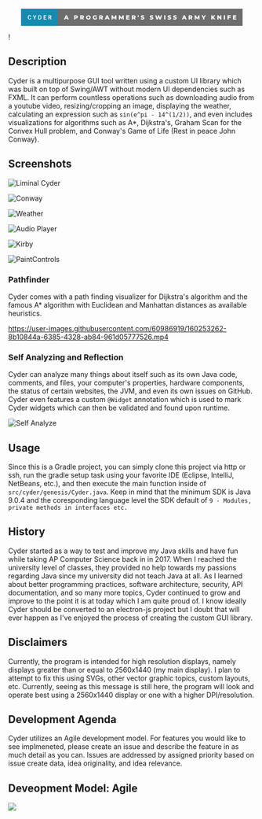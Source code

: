 <p align="center">
<svg xmlns="http://www.w3.org/2000/svg" width="452.12" height="35" viewBox="0 0 452.12 35"><rect class="svg__rect" x="0" y="0" width="76.43" height="35" fill="#168BB0"/><rect class="svg__rect" x="74.43" y="0" width="377.69" height="35" fill="#6D6D6D"/><path class="svg__text" d="M13.95 18.19L13.95 18.19L13.95 17.39Q13.95 16.19 14.38 15.27Q14.80 14.35 15.60 13.85Q16.40 13.35 17.45 13.35L17.45 13.35Q18.86 13.35 19.73 14.12Q20.59 14.89 20.73 16.29L20.73 16.29L19.25 16.29Q19.14 15.37 18.71 14.96Q18.28 14.55 17.45 14.55L17.45 14.55Q16.48 14.55 15.97 15.26Q15.45 15.96 15.44 17.33L15.44 17.33L15.44 18.09Q15.44 19.47 15.93 20.20Q16.43 20.92 17.38 20.92L17.38 20.92Q18.25 20.92 18.69 20.53Q19.13 20.14 19.25 19.22L19.25 19.22L20.73 19.22Q20.60 20.59 19.72 21.35Q18.84 22.12 17.38 22.12L17.38 22.12Q16.36 22.12 15.59 21.63Q14.81 21.15 14.39 20.26Q13.97 19.37 13.95 18.19ZM27.08 18.86L24.21 13.47L25.86 13.47L27.82 17.51L29.79 13.47L31.43 13.47L28.57 18.86L28.57 22L27.08 22L27.08 18.86ZM37.80 22L35.34 22L35.34 13.47L37.86 13.47Q38.99 13.47 39.87 13.97Q40.74 14.48 41.22 15.40Q41.70 16.33 41.70 17.52L41.70 17.52L41.70 17.95Q41.70 19.16 41.22 20.08Q40.74 21.00 39.84 21.50Q38.95 22 37.80 22L37.80 22ZM36.82 14.66L36.82 20.82L37.79 20.82Q38.96 20.82 39.58 20.09Q40.20 19.36 40.22 17.99L40.22 17.99L40.22 17.52Q40.22 16.13 39.61 15.40Q39.01 14.66 37.86 14.66L37.86 14.66L36.82 14.66ZM51.75 22L46.17 22L46.17 13.47L51.71 13.47L51.71 14.66L47.65 14.66L47.65 17.02L51.15 17.02L51.15 18.19L47.65 18.19L47.65 20.82L51.75 20.82L51.75 22ZM57.42 22L55.94 22L55.94 13.47L58.94 13.47Q60.42 13.47 61.22 14.13Q62.02 14.79 62.02 16.05L62.02 16.05Q62.02 16.90 61.61 17.48Q61.20 18.06 60.46 18.37L60.46 18.37L62.38 21.92L62.38 22L60.79 22L59.08 18.71L57.42 18.71L57.42 22ZM57.42 14.66L57.42 17.52L58.95 17.52Q59.70 17.52 60.12 17.15Q60.54 16.77 60.54 16.11L60.54 16.11Q60.54 15.43 60.15 15.05Q59.76 14.68 58.99 14.66L58.99 14.66L57.42 14.66Z" fill="#FFFFFF"/><path class="svg__text" d="M90.04 22L87.61 22L91.32 13.60L93.66 13.60L97.38 22L94.91 22L94.25 20.37L90.70 20.37L90.04 22ZM92.47 15.93L91.39 18.61L93.55 18.61L92.47 15.93ZM110.88 22L108.50 22L108.50 13.60L112.35 13.60Q113.49 13.60 114.33 13.98Q115.17 14.35 115.62 15.06Q116.08 15.76 116.08 16.71L116.08 16.71Q116.08 17.66 115.62 18.35Q115.17 19.05 114.33 19.42Q113.49 19.80 112.35 19.80L112.35 19.80L110.88 19.80L110.88 22ZM110.88 15.47L110.88 17.93L112.20 17.93Q112.93 17.93 113.31 17.61Q113.68 17.29 113.68 16.71L113.68 16.71Q113.68 16.12 113.31 15.80Q112.93 15.47 112.20 15.47L112.20 15.47L110.88 15.47ZM123.21 22L120.83 22L120.83 13.60L124.68 13.60Q125.82 13.60 126.66 13.98Q127.49 14.35 127.95 15.06Q128.41 15.76 128.41 16.71L128.41 16.71Q128.41 17.62 127.98 18.30Q127.55 18.98 126.76 19.36L126.76 19.36L128.57 22L126.03 22L124.51 19.77L123.21 19.77L123.21 22ZM123.21 15.47L123.21 17.93L124.53 17.93Q125.26 17.93 125.63 17.61Q126.01 17.29 126.01 16.71L126.01 16.71Q126.01 16.12 125.63 15.79Q125.26 15.47 124.53 15.47L124.53 15.47L123.21 15.47ZM132.77 17.80L132.77 17.80Q132.77 16.55 133.37 15.55Q133.98 14.56 135.04 14.00Q136.10 13.43 137.43 13.43L137.43 13.43Q138.76 13.43 139.83 14.00Q140.89 14.56 141.50 15.55Q142.10 16.55 142.10 17.80L142.10 17.80Q142.10 19.05 141.50 20.04Q140.89 21.04 139.83 21.60Q138.77 22.17 137.43 22.17L137.43 22.17Q136.10 22.17 135.04 21.60Q133.98 21.04 133.37 20.04Q132.77 19.05 132.77 17.80ZM135.16 17.80L135.16 17.80Q135.16 18.51 135.47 19.05Q135.77 19.60 136.28 19.90Q136.80 20.20 137.43 20.20L137.43 20.20Q138.07 20.20 138.59 19.90Q139.10 19.60 139.40 19.05Q139.70 18.51 139.70 17.80L139.70 17.80Q139.70 17.09 139.40 16.54Q139.10 16 138.59 15.70Q138.07 15.40 137.43 15.40L137.43 15.40Q136.79 15.40 136.28 15.70Q135.77 16 135.47 16.54Q135.16 17.09 135.16 17.80ZM146.40 17.80L146.40 17.80Q146.40 16.54 147.00 15.54Q147.60 14.55 148.67 13.99Q149.74 13.43 151.08 13.43L151.08 13.43Q152.26 13.43 153.19 13.83Q154.13 14.22 154.75 14.97L154.75 14.97L153.24 16.33Q152.40 15.40 151.22 15.40L151.22 15.40Q151.21 15.40 151.20 15.40L151.20 15.40Q150.12 15.40 149.46 16.06Q148.80 16.71 148.80 17.80L148.80 17.80Q148.80 18.50 149.10 19.04Q149.40 19.59 149.94 19.89Q150.48 20.20 151.18 20.20L151.18 20.20Q151.86 20.20 152.46 19.93L152.46 19.93L152.46 17.62L154.56 17.62L154.56 21.10Q153.84 21.61 152.90 21.89Q151.97 22.17 151.03 22.17L151.03 22.17Q149.71 22.17 148.66 21.61Q147.60 21.05 147.00 20.05Q146.40 19.06 146.40 17.80ZM161.93 22L159.55 22L159.55 13.60L163.40 13.60Q164.54 13.60 165.38 13.98Q166.21 14.35 166.67 15.06Q167.13 15.76 167.13 16.71L167.13 16.71Q167.13 17.62 166.70 18.30Q166.27 18.98 165.48 19.36L165.48 19.36L167.29 22L164.75 22L163.23 19.77L161.93 19.77L161.93 22ZM161.93 15.47L161.93 17.93L163.25 17.93Q163.98 17.93 164.35 17.61Q164.73 17.29 164.73 16.71L164.73 16.71Q164.73 16.12 164.35 15.79Q163.98 15.47 163.25 15.47L163.25 15.47L161.93 15.47ZM173.33 22L170.91 22L174.62 13.60L176.96 13.60L180.67 22L178.21 22L177.55 20.37L173.99 20.37L173.33 22ZM175.77 15.93L174.69 18.61L176.85 18.61L175.77 15.93ZM187.03 22L184.83 22L184.83 13.60L186.79 13.60L189.74 18.45L192.62 13.60L194.57 13.60L194.60 22L192.42 22L192.39 17.55L190.23 21.17L189.18 21.17L187.03 17.67L187.03 22ZM201.96 22L199.76 22L199.76 13.60L201.72 13.60L204.67 18.45L207.55 13.60L209.50 13.60L209.53 22L207.35 22L207.32 17.55L205.16 21.17L204.11 21.17L201.96 17.67L201.96 22ZM221.43 22L214.69 22L214.69 13.60L221.28 13.60L221.28 15.44L217.04 15.44L217.04 16.85L220.78 16.85L220.78 18.63L217.04 18.63L217.04 20.17L221.43 20.17L221.43 22ZM228.62 22L226.24 22L226.24 13.60L230.08 13.60Q231.22 13.60 232.06 13.98Q232.90 14.35 233.36 15.06Q233.81 15.76 233.81 16.71L233.81 16.71Q233.81 17.62 233.39 18.30Q232.96 18.98 232.17 19.36L232.17 19.36L233.98 22L231.43 22L229.91 19.77L228.62 19.77L228.62 22ZM228.62 15.47L228.62 17.93L229.93 17.93Q230.67 17.93 231.04 17.61Q231.41 17.29 231.41 16.71L231.41 16.71Q231.41 16.12 231.04 15.79Q230.67 15.47 229.93 15.47L229.93 15.47L228.62 15.47ZM238.40 17.10L238.25 13.60L240.18 13.60L240.02 17.10L238.40 17.10ZM244.40 21.24L244.40 21.24L245.18 19.49Q245.74 19.86 246.49 20.09Q247.23 20.32 247.95 20.32L247.95 20.32Q249.32 20.32 249.32 19.64L249.32 19.64Q249.32 19.28 248.93 19.11Q248.54 18.93 247.68 18.74L247.68 18.74Q246.73 18.53 246.09 18.30Q245.46 18.06 245.00 17.55Q244.55 17.03 244.55 16.16L244.55 16.16Q244.55 15.39 244.97 14.77Q245.39 14.15 246.22 13.79Q247.06 13.43 248.26 13.43L248.26 13.43Q249.09 13.43 249.89 13.62Q250.70 13.80 251.32 14.17L251.32 14.17L250.58 15.93Q249.38 15.28 248.25 15.28L248.25 15.28Q247.54 15.28 247.22 15.49Q246.90 15.70 246.90 16.04L246.90 16.04Q246.90 16.37 247.28 16.54Q247.66 16.71 248.51 16.89L248.51 16.89Q249.48 17.10 250.11 17.33Q250.74 17.56 251.20 18.07Q251.66 18.58 251.66 19.46L251.66 19.46Q251.66 20.21 251.24 20.83Q250.82 21.44 249.98 21.80Q249.14 22.17 247.94 22.17L247.94 22.17Q246.92 22.17 245.96 21.92Q245.00 21.67 244.40 21.24ZM262.62 21.24L262.62 21.24L263.40 19.49Q263.97 19.86 264.71 20.09Q265.45 20.32 266.17 20.32L266.17 20.32Q267.54 20.32 267.55 19.64L267.55 19.64Q267.55 19.28 267.16 19.11Q266.77 18.93 265.90 18.74L265.90 18.74Q264.95 18.53 264.31 18.30Q263.68 18.06 263.22 17.55Q262.77 17.03 262.77 16.16L262.77 16.16Q262.77 15.39 263.19 14.77Q263.61 14.15 264.44 13.79Q265.28 13.43 266.49 13.43L266.49 13.43Q267.31 13.43 268.12 13.62Q268.92 13.80 269.54 14.17L269.54 14.17L268.81 15.93Q267.60 15.28 266.47 15.28L266.47 15.28Q265.76 15.28 265.44 15.49Q265.12 15.70 265.12 16.04L265.12 16.04Q265.12 16.37 265.50 16.54Q265.89 16.71 266.74 16.89L266.74 16.89Q267.70 17.10 268.33 17.33Q268.96 17.56 269.42 18.07Q269.88 18.58 269.88 19.46L269.88 19.46Q269.88 20.21 269.46 20.83Q269.05 21.44 268.20 21.80Q267.36 22.17 266.16 22.17L266.16 22.17Q265.14 22.17 264.18 21.92Q263.22 21.67 262.62 21.24ZM276.54 22L273.82 13.60L276.26 13.60L277.95 18.96L279.73 13.60L281.91 13.60L283.61 19.01L285.37 13.60L287.64 13.60L284.91 22L282.37 22L280.76 16.89L279.08 22L276.54 22ZM294.53 22L292.15 22L292.15 13.60L294.53 13.60L294.53 22ZM299.12 21.24L299.12 21.24L299.90 19.49Q300.46 19.86 301.20 20.09Q301.95 20.32 302.67 20.32L302.67 20.32Q304.03 20.32 304.04 19.64L304.04 19.64Q304.04 19.28 303.65 19.11Q303.26 18.93 302.39 18.74L302.39 18.74Q301.44 18.53 300.81 18.30Q300.17 18.06 299.72 17.55Q299.26 17.03 299.26 16.16L299.26 16.16Q299.26 15.39 299.68 14.77Q300.10 14.15 300.94 13.79Q301.77 13.43 302.98 13.43L302.98 13.43Q303.80 13.43 304.61 13.62Q305.41 13.80 306.03 14.17L306.03 14.17L305.30 15.93Q304.10 15.28 302.97 15.28L302.97 15.28Q302.26 15.28 301.93 15.49Q301.61 15.70 301.61 16.04L301.61 16.04Q301.61 16.37 302.00 16.54Q302.38 16.71 303.23 16.89L303.23 16.89Q304.19 17.10 304.82 17.33Q305.45 17.56 305.91 18.07Q306.38 18.58 306.38 19.46L306.38 19.46Q306.38 20.21 305.96 20.83Q305.54 21.44 304.70 21.80Q303.86 22.17 302.66 22.17L302.66 22.17Q301.64 22.17 300.67 21.92Q299.71 21.67 299.12 21.24ZM310.37 21.24L310.37 21.24L311.15 19.49Q311.71 19.86 312.45 20.09Q313.20 20.32 313.92 20.32L313.92 20.32Q315.28 20.32 315.29 19.64L315.29 19.64Q315.29 19.28 314.90 19.11Q314.51 18.93 313.64 18.74L313.64 18.74Q312.69 18.53 312.06 18.30Q311.42 18.06 310.97 17.55Q310.51 17.03 310.51 16.16L310.51 16.16Q310.51 15.39 310.93 14.77Q311.35 14.15 312.19 13.79Q313.02 13.43 314.23 13.43L314.23 13.43Q315.05 13.43 315.86 13.62Q316.66 13.80 317.28 14.17L317.28 14.17L316.55 15.93Q315.35 15.28 314.22 15.28L314.22 15.28Q313.51 15.28 313.18 15.49Q312.86 15.70 312.86 16.04L312.86 16.04Q312.86 16.37 313.25 16.54Q313.63 16.71 314.48 16.89L314.48 16.89Q315.44 17.10 316.07 17.33Q316.70 17.56 317.16 18.07Q317.63 18.58 317.63 19.46L317.63 19.46Q317.63 20.21 317.21 20.83Q316.79 21.44 315.95 21.80Q315.11 22.17 313.91 22.17L313.91 22.17Q312.89 22.17 311.92 21.92Q310.96 21.67 310.37 21.24ZM330.59 22L328.17 22L331.88 13.60L334.22 13.60L337.93 22L335.47 22L334.81 20.37L331.25 20.37L330.59 22ZM333.03 15.93L331.95 18.61L334.11 18.61L333.03 15.93ZM344.47 22L342.09 22L342.09 13.60L345.93 13.60Q347.07 13.60 347.91 13.98Q348.75 14.35 349.21 15.06Q349.66 15.76 349.66 16.71L349.66 16.71Q349.66 17.62 349.24 18.30Q348.81 18.98 348.02 19.36L348.02 19.36L349.83 22L347.29 22L345.76 19.77L344.47 19.77L344.47 22ZM344.47 15.47L344.47 17.93L345.79 17.93Q346.52 17.93 346.89 17.61Q347.26 17.29 347.26 16.71L347.26 16.71Q347.26 16.12 346.89 15.79Q346.52 15.47 345.79 15.47L345.79 15.47L344.47 15.47ZM356.65 22L354.45 22L354.45 13.60L356.41 13.60L359.36 18.45L362.24 13.60L364.20 13.60L364.22 22L362.04 22L362.02 17.55L359.85 21.17L358.80 21.17L356.65 17.67L356.65 22ZM371.51 18.95L368.30 13.60L370.81 13.60L372.80 16.94L374.80 13.60L377.10 13.60L373.88 18.99L373.88 22L371.51 22L371.51 18.95ZM390.51 22L388.16 22L388.16 13.60L390.51 13.60L390.51 17.09L393.76 13.60L396.38 13.60L392.95 17.32L396.56 22L393.80 22L391.40 18.95L390.51 19.90L390.51 22ZM403.00 22L400.66 22L400.66 13.60L402.62 13.60L406.33 18.07L406.33 13.60L408.66 13.60L408.66 22L406.71 22L403.00 17.52L403.00 22ZM416.20 22L413.82 22L413.82 13.60L416.20 13.60L416.20 22ZM423.75 22L421.37 22L421.37 13.60L427.96 13.60L427.96 15.44L423.75 15.44L423.75 17.28L427.46 17.28L427.46 19.12L423.75 19.12L423.75 22ZM439.30 22L432.56 22L432.56 13.60L439.15 13.60L439.15 15.44L434.91 15.44L434.91 16.85L438.65 16.85L438.65 18.63L434.91 18.63L434.91 20.17L439.30 20.17L439.30 22Z" fill="#FFFFFF" x="87.43"/></svg>
</p>

<p align="center">

</p>

<p align="center">

</p>

!

## Description

Cyder is a multipurpose GUI tool written using a custom UI library 
which was built on top of Swing/AWT without modern UI dependencies such as FXML.
It can perform countless operations such as downloading audio from a
youtube video, resizing/cropping an image, displaying the weather, 
calculating an expression such as `sin(e^pi - 14^(1/2))`, and even includes
visualizations for algorithms such as A*, Dijkstra's, Graham Scan for 
the Convex Hull problem, and Conway's Game of Life (Rest in peace John Conway).

## Screenshots

![Liminal Cyder](https://user-images.githubusercontent.com/60986919/160317185-836111d3-172b-4399-8196-4449a9d355e6.png)

![Conway](https://user-images.githubusercontent.com/60986919/160317204-c29f04ae-2e7b-4d32-8524-99ccf30a86fe.png)

![Weather](https://user-images.githubusercontent.com/60986919/156911464-73221df7-68fa-4ce3-8211-555ddc9c0ac2.png)

![Audio Player](https://user-images.githubusercontent.com/60986919/156904205-39fb8218-412e-4a20-9a27-7d2d7bc39902.png)

![Kirby](https://user-images.githubusercontent.com/60986919/158036314-055f87d4-b21c-4eec-a92c-d65561c75483.png)

![PaintControls](https://user-images.githubusercontent.com/60986919/158036316-0abe20d4-3414-40e9-8da5-5ec83430d54d.png)

### Pathfinder

Cyder comes with a path finding visualizer for Dijkstra's algorithm
and the famous A* algorithm with Euclidean and Manhattan distances
as available heuristics.

https://user-images.githubusercontent.com/60986919/160253262-8b10844a-6385-4328-ab84-961d05777526.mp4

### Self Analyzing and Reflection

Cyder can analyze many things about itself 
such as its own Java code, comments, and files, 
your computer's properties, hardware components, 
the status of certain websites, the JVM, and even 
its own issues on GitHub. Cyder even features a custom 
`@Widget` annotation which is used to mark Cyder widgets which
can then be validated and found upon runtime.

![Self Analyze](https://user-images.githubusercontent.com/60986919/160317468-6df0680f-8d49-413b-a09e-43d38839d441.png)

## Usage

Since this is a Gradle project, you can simply clone this project 
via http or ssh, run the gradle setup task using your favorite IDE
(Eclipse, IntelliJ, NetBeans, etc.), and then execute the main function
inside of `src/cyder/genesis/Cyder.java`. Keep in mind that the minimum
SDK is Java 9.0.4 and the coresponding language level the SDK
default of `9 - Modules, private methods in interfaces etc.`

## History

Cyder started as a way to test and improve my Java skills and have fun
while taking AP Computer Science back in in 2017. When I reached the
university level of classes, they provided no help towards my passions
regarding Java since my university did not teach Java at all. As I learned
about better programming practices, software architecture, security, API
documentation, and so many more topics, Cyder continued to grow and improve
to the point it is at today which I am quite proud of. I know ideally Cyder
should be converted to an electron-js project but I doubt that will
ever happen as I've enjoyed the process of creating the custom GUI library.

## Disclaimers

Currently, the program is intended for high resolution displays,
namely displays greater than or equal to 2560x1440 (my main display).
I plan to attempt to fix this using SVGs, other vector graphic topics,
custom layouts, etc. Currently, seeing as this message is still here, 
the program will look and operate best using a 2560x1440 display 
or one with a higher DPI/resolution.

## Development Agenda

Cyder utilizes an Agile development model. For features you would like
to see implmeneted, please create an issue and describe the
feature in as much detail as you can. Issues are addressed by 
assigned priority based on issue create data, idea originality, 
and idea relevance.

## Deveopment Model: Agile
<img src="https://i.imgur.com/VKeVG4F.png" data-canonical-src="https://i.imgur.com/VKeVG4F.png"/>
